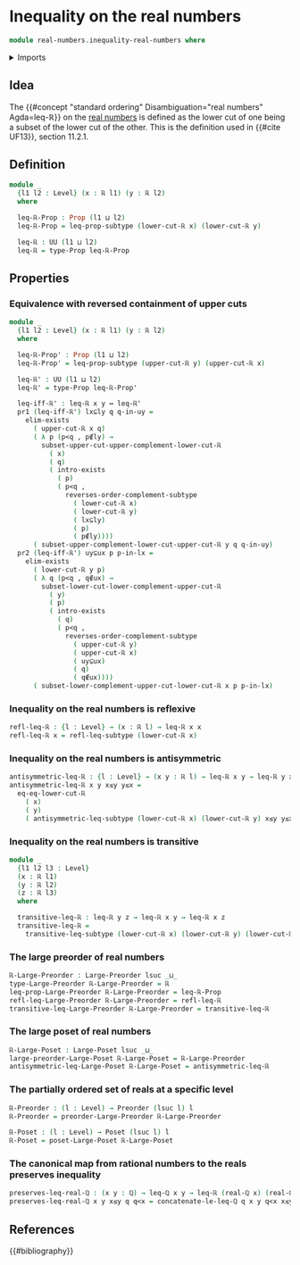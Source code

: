 # Inequality on the real numbers

```agda
module real-numbers.inequality-real-numbers where
```

<details><summary>Imports</summary>

```agda
open import elementary-number-theory.inequality-rational-numbers
open import elementary-number-theory.rational-numbers
open import elementary-number-theory.strict-inequality-rational-numbers

open import foundation.complements-subtypes
open import foundation.dependent-pair-types
open import foundation.existential-quantification
open import foundation.identity-types
open import foundation.logical-equivalences
open import foundation.propositions
open import foundation.subtypes
open import foundation.universe-levels

open import order-theory.large-posets
open import order-theory.large-preorders
open import order-theory.posets
open import order-theory.preorders

open import real-numbers.dedekind-real-numbers
open import real-numbers.rational-real-numbers
```

</details>

## Idea

The {{#concept "standard ordering" Disambiguation="real numbers" Agda=leq-ℝ}} on
the [real numbers](real-numbers.dedekind-real-numbers.md) is defined as the
lower cut of one being a subset of the lower cut of the other. This is the
definition used in {{#cite UF13}}, section 11.2.1.

## Definition

```agda
module _
  {l1 l2 : Level} (x : ℝ l1) (y : ℝ l2)
  where

  leq-ℝ-Prop : Prop (l1 ⊔ l2)
  leq-ℝ-Prop = leq-prop-subtype (lower-cut-ℝ x) (lower-cut-ℝ y)

  leq-ℝ : UU (l1 ⊔ l2)
  leq-ℝ = type-Prop leq-ℝ-Prop
```

## Properties

### Equivalence with reversed containment of upper cuts

```agda
module _
  {l1 l2 : Level} (x : ℝ l1) (y : ℝ l2)
  where

  leq-ℝ-Prop' : Prop (l1 ⊔ l2)
  leq-ℝ-Prop' = leq-prop-subtype (upper-cut-ℝ y) (upper-cut-ℝ x)

  leq-ℝ' : UU (l1 ⊔ l2)
  leq-ℝ' = type-Prop leq-ℝ-Prop'

  leq-iff-ℝ' : leq-ℝ x y ↔ leq-ℝ'
  pr1 (leq-iff-ℝ') lx⊆ly q q-in-uy =
    elim-exists
      ( upper-cut-ℝ x q)
      ( λ p (p<q , p∉ly) →
        subset-upper-cut-upper-complement-lower-cut-ℝ
          ( x)
          ( q)
          ( intro-exists
            ( p)
            ( p<q ,
              reverses-order-complement-subtype
                ( lower-cut-ℝ x)
                ( lower-cut-ℝ y)
                ( lx⊆ly)
                ( p)
                ( p∉ly))))
      ( subset-upper-complement-lower-cut-upper-cut-ℝ y q q-in-uy)
  pr2 (leq-iff-ℝ') uy⊆ux p p-in-lx =
    elim-exists
      ( lower-cut-ℝ y p)
      ( λ q (p<q , q∉ux) →
        subset-lower-cut-lower-complement-upper-cut-ℝ
          ( y)
          ( p)
          ( intro-exists
            ( q)
            ( p<q ,
              reverses-order-complement-subtype
                ( upper-cut-ℝ y)
                ( upper-cut-ℝ x)
                ( uy⊆ux)
                ( q)
                ( q∉ux))))
      ( subset-lower-complement-upper-cut-lower-cut-ℝ x p p-in-lx)
```

### Inequality on the real numbers is reflexive

```agda
refl-leq-ℝ : {l : Level} → (x : ℝ l) → leq-ℝ x x
refl-leq-ℝ x = refl-leq-subtype (lower-cut-ℝ x)
```

### Inequality on the real numbers is antisymmetric

```agda
antisymmetric-leq-ℝ : {l : Level} → (x y : ℝ l) → leq-ℝ x y → leq-ℝ y x → x ＝ y
antisymmetric-leq-ℝ x y x≤y y≤x =
  eq-eq-lower-cut-ℝ
    ( x)
    ( y)
    ( antisymmetric-leq-subtype (lower-cut-ℝ x) (lower-cut-ℝ y) x≤y y≤x)
```

### Inequality on the real numbers is transitive

```agda
module _
  {l1 l2 l3 : Level}
  (x : ℝ l1)
  (y : ℝ l2)
  (z : ℝ l3)
  where

  transitive-leq-ℝ : leq-ℝ y z → leq-ℝ x y → leq-ℝ x z
  transitive-leq-ℝ =
    transitive-leq-subtype (lower-cut-ℝ x) (lower-cut-ℝ y) (lower-cut-ℝ z)
```

### The large preorder of real numbers

```agda
ℝ-Large-Preorder : Large-Preorder lsuc _⊔_
type-Large-Preorder ℝ-Large-Preorder = ℝ
leq-prop-Large-Preorder ℝ-Large-Preorder = leq-ℝ-Prop
refl-leq-Large-Preorder ℝ-Large-Preorder = refl-leq-ℝ
transitive-leq-Large-Preorder ℝ-Large-Preorder = transitive-leq-ℝ
```

### The large poset of real numbers

```agda
ℝ-Large-Poset : Large-Poset lsuc _⊔_
large-preorder-Large-Poset ℝ-Large-Poset = ℝ-Large-Preorder
antisymmetric-leq-Large-Poset ℝ-Large-Poset = antisymmetric-leq-ℝ
```

### The partially ordered set of reals at a specific level

```agda
ℝ-Preorder : (l : Level) → Preorder (lsuc l) l
ℝ-Preorder = preorder-Large-Preorder ℝ-Large-Preorder

ℝ-Poset : (l : Level) → Poset (lsuc l) l
ℝ-Poset = poset-Large-Poset ℝ-Large-Poset
```

### The canonical map from rational numbers to the reals preserves inequality

```agda
preserves-leq-real-ℚ : (x y : ℚ) → leq-ℚ x y → leq-ℝ (real-ℚ x) (real-ℚ y)
preserves-leq-real-ℚ x y x≤y q q<x = concatenate-le-leq-ℚ q x y q<x x≤y
```

## References

{{#bibliography}}
